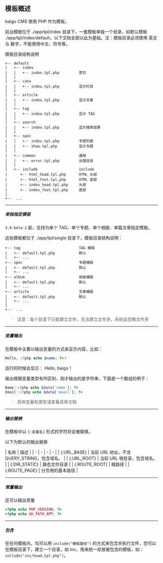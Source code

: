 ## 模板概述

baigo CMS 使用 PHP 作为模板。

前台模板位于 ./app/tpl/index 目录下，一套模板单独一个目录，如默认模板 ./app/tpl/index/default，以下文档全部以此为基础。注：模板目录必须使用 英文 与 数字，不能使用中文、符号等。

模板目录结构说明

    +-- default
    |   +-- index
    |   |   +-- index.tpl.php         首页
    |   |
    |   +-- cate
    |   |   +-- index.tpl.php         显示栏目
    |   |
    |   +-- article
    |   |   +-- index.tpl.php         显示文章
    |   |
    |   +-- tag
    |   |   +-- index.tpl.php         显示 TAG
    |   |
    |   +-- search
    |   |   +-- index.tpl.php         显示搜索结果
    |   |
    |   +-- spec
    |   |   +-- index.tpl.php         专题列表
    |   |   +-- show.tpl.php          显示专题
    |   |
    |   +-- common                    通用
    |   |   +-- error.tpl.php         出错信息
    |   |
    |   +-- include                   include
    |      +-- html_head.tpl.php      HTML 头部
    |      +-- html_foot.tpl.php      HTML 底部
    |      +-- index_head.tpl.php     头部
    |      +-- index_foot.tpl.php     底部
    |   
    +--  ...


----------

##### 单独指定模板

`3.0-beta-2` 起，支持为单个 TAG、单个专题、单个相册、单篇文章指定模板。

这些模板都位于 ./app/tpl/single 目录下，模板目录结构说明：

    +-- tag                           TAG 模板
    |   +-- default.tpl.php           默认
    |   +-- ...
    +-- spec                          专题模板
    |   +-- default.tpl.php           默认
    |   +-- ...
    +-- album                         相册模板
    |   +-- default.tpl.php           默认
    |   +-- ...
    +-- article                       文章模板
    |   +-- default.tpl.php           默认
    |   +-- ...
    |   
    +--  ...

> 注意：每个目录下只能建立文件，无法建立文件夹，系统会忽略文件夹

----------

##### 变量输出

在模板中主要以输出变量的方式来显示内容，比如：

``` php
Hello, <?php echo $name; ?>！
```

运行的时候会显示： Hello, baigo！

输出根据变量类型有所区别，刚才输出的是字符串，下面是一个数组的例子：

``` php
Name：<?php echo $data['name']; ?>
Email：<?php echo $data['email']; ?>
```

> 具体变量和类型请查看具体文档

----------

##### 输出替换

在模板中以 `{:变量名}` 形式的字符将会被替换。

以下为默认的输出替换

| 名称 | 描述 |
| - | - | - | - |
| {\:URL_BASE} | 当前 URL 地址，不含 QUERY_STRING，包含域名。 |
| {\:URL_ROOT} | 当前 URL 根目录，包含域名。 |
| {\:DIR_STATIC} | 静态文件目录 |
| {\:ROUTE_ROOT} | 根路径 |
| {\:ROUTE_PAGE} | 分页用的基本路径 |

----------

##### 常量输出

还可以输出常量

``` php
<?php echo PHP_VERSION; ?>
<?php echo GK_PATH_APP; ?>
```

----------

##### 包含

在任何模板内，均可以用 `include("模板路径")` 的方式来包含并执行文件，您可以在模板目录下，建立一个目录，如 inc，用来统一存放被包含的模板，如：`include("inc/head.tpl.php")`。
